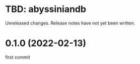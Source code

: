TBD: abyssiniandb
===
Unreleased changes. Release notes have not yet been written.

0.1.0 (2022-02-13)
=====

first commit
